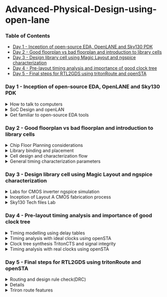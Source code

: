 # Advanced-Physical-Design-using-open-lane

### Table of Contents
- [Day 1 - Inception of open-source EDA, OpenLANE and Sky130 PDK](#day-1---inception-of-open-source-eda---openlane-and-sky130-pdk)
- [Day 2 - Good floorplan vs bad floorplan and introduction to library cells](#day-2---good-floorplan-vs-bad-floorplan-and-introduction-to-library-cells)
- [Day 3 - Design library cell using Magic Layout and ngspice characterization](#day-3---design-library-cell-using-magic-layout-and-ngspice-characterization)
- [Day 4 - Pre-layout timing analysis and importance of good clock tree](day-4---pre-layout-timing-analysis-and-importance-of-good-clock-tree)
- [Day 5 - Final steps for RTL2GDS using tritonRoute and openSTA](#day-5---final-steps-for-rtl2gds-using-tritonroute-and-opensta)

### Day 1 - Inception of open-source EDA, OpenLANE and Sky130 PDK
<details>
<summary>
How to talk to computers
</summary>


</details>

<details>
<summary>
SoC Design and openLAN
</summary>
</details>

<details>
<summary>
Get familiar to open-source EDA tools
</summary>
</details>  

### Day 2 - Good floorplan vs bad floorplan and introduction to library cells
<details>
<summary>
Chip Floor Planning considerations
</summary>
</details>
<details>
<summary>
Library binding and placement
</summary>
</details>
<details>
<summary>
Cell design and characterization flow
</summary>
</details>
<details>
<summary>
General timing characterization parameters
</details>

### Day 3 - Design library cell using Magic Layout and ngspice characterization
<details>
<summary>
Labs for CMOS inverter ngspice simulation
</summary>
</details>
<details>
<summary>
Inception of Layout A CMOS fabrication process
</summary>
</details>
<details>
<summary>
Sky130 Tech files Lab
</summary>
</details>

### Day 4 - Pre-layout timing analysis and importance of good clock tree
<details>
<summary>
Timing modelling using delay tables
</summary>
</details>
<details>
<summary>
Timing analysis with ideal clocks using openSTA
</summary>
</details>
<details>
<summary>
Clock tree synthesis TritonCTS and signal integrity
</summary>
</details>
<details>
<summary>
Timing analysis with real clocks using openSTA
</summary>
</details>

### Day 5 - Final steps for RTL2GDS using tritonRoute and openSTA
<details>
<summary>
Routing and design rule check(DRC)
</summary>
</details>
<details>
<sumary>
Power distribution network and routing
</sumary>
</details>
<details>
<summary>
Triron route features
</summary>
</details>
